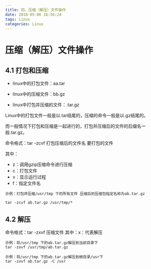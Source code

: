 ```yaml
---
title: 四、压缩（解压）文件操作
date: 2018-05-06 16:56:24
tags: Linux
categories: Linux
---
```

# 压缩（解压）文件操作
## 4.1 打包和压缩

* linux中的打包文件：aa.tar
 
* linux中的压缩文件：bb.gz 

* linux中打包并压缩的文件：.tar.gz

Linux中的打包文件一般是以.tar结尾的，压缩的命令一般是以.gz结尾的。

而一般情况下打包和压缩是一起进行的，打包并压缩后的文件的后缀名一般.tar.gz。

命令格式：tar -zcvf 打包压缩后的文件名 要打包的文件

其中：
- z：调用gzip压缩命令进行压缩
- c：打包文件
- v：显示运行过程
- f：指定文件名


```
示例：打包并压缩/usr/tmp 下的所有文件 压缩后的压缩包指定名称为ab.tar.gz

tar -zcvf ab.tar.gz /usr/tmp/*
```

## 4.2 解压
命令格式：tar -zxvf 压缩文件
其中：x：代表解压

```
示例：将/usr/tmp 下的ab.tar.gz解压到当前目录下
tar -zxvf /usr/tmp/ab.tar.gz

示例：将/usr/tmp 下的ab.tar.gz解压到根目录/usr下
tar -zxvf ab.tar.gz -C /usr
```
